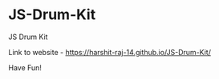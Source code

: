 # JS-Drum-Kit
JS Drum Kit

Link to website - https://harshit-raj-14.github.io/JS-Drum-Kit/

Have Fun!
